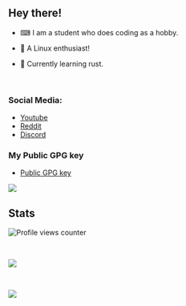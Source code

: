 ## Hey there!

-   ⌨ I am a student who does coding as a hobby.

-   📗 A Linux enthusiast!

-   🦀 Currently learning rust.

<br />

### Social Media:

-   [Youtube](https://youtube.com/c/idlidev)
-   [Reddit](https://reddit.com/u/idli_codes)
-   [Discord](https://discord.gg/UpFrCBmmtP)

### My Public GPG key

-   [Public GPG key](https://raw.githubusercontent.com/Idlidev/Idlidev/master/public_key.gpg)
    <br />

![](https://api.bakerie.gq/theme-1/758991567695642644)
<br />

## Stats

![Profile views counter](https://komarev.com/ghpvc/?username=Idlidev&&color=5E81AC&label=Profile%20Views%20%28Since%20November%202021%29)

<br />

[![](https://github-readme-stats.vercel.app/api/top-langs/?username=rv178&show_icons=true&theme=nord)]()

<br />

[![](https://github-readme-stats.vercel.app/api?username=rv178&theme=nord)]()

<br />

[youtube]: https://www.youtube.com/Idlidev
[discord]: https://discord.gg/UpFrCBmmtP
[reddit]: https://reddit.com/u/Idli_codes

</details>
</details>
